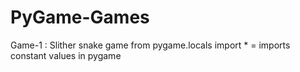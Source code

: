 # PyGame-Games

Game-1 : Slither snake game
from pygame.locals import \* = imports constant values in pygame
